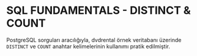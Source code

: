 # SQL FUNDAMENTALS - DISTINCT & COUNT

PostgreSQL sorguları aracılığıyla, dvdrental örnek veritabanı üzerinde `DISTINCT` ve `COUNT` anahtar kelimelerinin kullanımı pratik edilmiştir.
